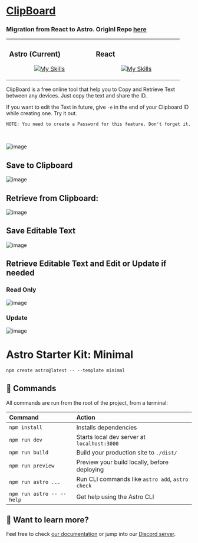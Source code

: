 # [ClipBoard](https://0cb.vercel.app/)

### Migration from React to Astro. Originl Repo [here](https://github.com/SarathAdhi/ClipBoard)

<table align="center"><tr><td valign="top" width="33%">

### Astro (Current)

<div align="center">

[![My Skills](https://github.com/SarathAdhi/Online-Clipboard/assets/91727830/50e17f76-77f4-492c-b870-4428afef3e02)]()

</div>

</td><td valign="top" width="33%">

### React

<div align="center">  
 
[![My Skills](https://github.com/SarathAdhi/Online-Clipboard/assets/91727830/2b301f52-5811-452a-86cd-60381f7b2018)]()
 
</div>

</td></tr></table>

ClipBoard is a free online tool that help you to Copy and Retrieve Text between any devices. Just copy the text and share the ID.

If you want to edit the Text in future, give `-e` in the end of your Clipboard ID while creating one. Try it out.

`NOTE: You need to create a Password for this feature. Don't forget it.`

<br />

![image](https://user-images.githubusercontent.com/91727830/221391679-d36dd1cb-15dc-446a-883d-666abb96d6ad.png)

## Save to Clipboard

![image](https://user-images.githubusercontent.com/91727830/221391820-ea2c5251-9240-45ee-93c1-d4d721c1afac.png)

## Retrieve from Clipboard:

![image](https://user-images.githubusercontent.com/91727830/221391840-cfac4a7d-e4f2-4c67-870c-3e8b49587cbd.png)

## Save Editable Text

![image](https://user-images.githubusercontent.com/91727830/221391928-f0c9ade5-1e61-4d1e-b774-82cd330a695c.png)

## Retrieve Editable Text and Edit or Update if needed

### Read Only

![image](https://user-images.githubusercontent.com/91727830/221391975-140c13c4-d5e2-43f7-92c3-de66dd5f44ad.png)

### Update

![image](https://user-images.githubusercontent.com/91727830/221392007-8d98626c-7854-4c86-967e-9f89391ac5ab.png)

# Astro Starter Kit: Minimal

```
npm create astro@latest -- --template minimal
```

## 🧞 Commands

All commands are run from the root of the project, from a terminal:

| Command                   | Action                                           |
| :------------------------ | :----------------------------------------------- |
| `npm install`             | Installs dependencies                            |
| `npm run dev`             | Starts local dev server at `localhost:3000`      |
| `npm run build`           | Build your production site to `./dist/`          |
| `npm run preview`         | Preview your build locally, before deploying     |
| `npm run astro ...`       | Run CLI commands like `astro add`, `astro check` |
| `npm run astro -- --help` | Get help using the Astro CLI                     |

## 👀 Want to learn more?

Feel free to check [our documentation](https://docs.astro.build) or jump into our [Discord server](https://astro.build/chat).
